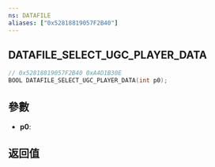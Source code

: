 ```yaml
---
ns: DATAFILE
aliases: ["0x52818819057F2B40"]
---
```

## DATAFILE_SELECT_UGC_PLAYER_DATA

```c
// 0x52818819057F2B40 0xA4D1B30E
BOOL DATAFILE_SELECT_UGC_PLAYER_DATA(int p0);
```

## 參數
* **p0**: 

## 返回值
